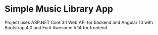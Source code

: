 # Simple Music Library App

Project uses ASP.NET Core 3.1 Web API for backend and Angular 10 with Bootstrap 4.0 and Font Awesome 5.14 for frontend.
